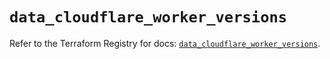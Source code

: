 # `data_cloudflare_worker_versions`

Refer to the Terraform Registry for docs: [`data_cloudflare_worker_versions`](https://registry.terraform.io/providers/cloudflare/cloudflare/5.9.0/docs/data-sources/worker_versions).
